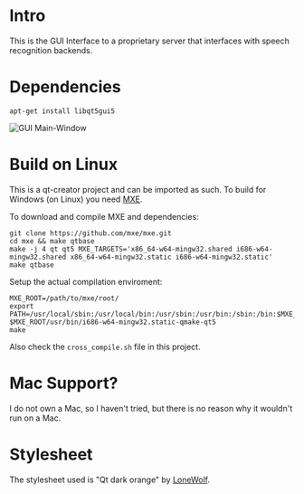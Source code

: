 # Intro
This is the GUI Interface to a proprietary server that interfaces with speech recognition backends.

# Dependencies

    apt-get install libqt5gui5

![GUI Main-Window](https://media.atlantishq.de/pictures/qt_client_dm.png)

# Build on Linux
This is a qt-creator project and can be imported as such. To build for Windows (on Linux) you need [MXE](https://github.com/mxe/mxe.git).

To download and compile MXE and dependencies:

    git clone https://github.com/mxe/mxe.git
    cd mxe && make qtbase
    make -j 4 qt qt5 MXE_TARGETS='x86_64-w64-mingw32.shared i686-w64-mingw32.shared x86_64-w64-mingw32.static i686-w64-mingw32.static'
    make qtbase

Setup the actual compilation enviroment:

    MXE_ROOT=/path/to/mxe/root/
    export PATH=/usr/local/sbin:/usr/local/bin:/usr/sbin:/usr/bin:/sbin:/bin:$MXE_ROOT/usr/bin
    $MXE_ROOT/usr/bin/i686-w64-mingw32.static-qmake-qt5
    make

Also check the ``cross_compile.sh`` file in this project.

# Mac Support?
I do not own a Mac, so I haven't tried, but there is no reason why it wouldn't run on a Mac.

# Stylesheet
The stylesheet used is "Qt dark orange" by [LoneWolf](https://discourse.techart.online/t/release-qt-dark-orange-stylesheet/2287#post14381).
